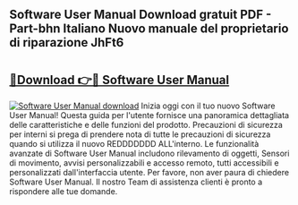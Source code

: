 ## Software User Manual Download gratuit PDF - Part-bhn Italiano Nuovo manuale del proprietario di riparazione JhFt6

# <h2><a href="http://df9atd.blite.top/?on=Software+User+Manual">🔗Download 👉🔴 Software User Manual</a></h2>

[![Software User Manual download](https://i.imgur.com/lujVjoI.png)](http://df9atd.blite.top/?on=Software+User+Manual)
Inizia oggi con il tuo nuovo Software User Manual! Questa guida per l'utente fornisce una panoramica dettagliata delle caratteristiche e delle funzioni del prodotto. Precauzioni di sicurezza per interni si prega di prendere nota di tutte le precauzioni di sicurezza quando si utilizza il nuovo REDDDDDDD ALL'interno. Le funzionalità avanzate di Software User Manual includono rilevamento di oggetti, Sensori di movimento, avvisi personalizzabili e accesso remoto, tutti accessibili e personalizzati dall'interfaccia utente. Per favore, non aver paura di chiedere Software User Manual. Il nostro Team di assistenza clienti è pronto a rispondere alle tue domande.
